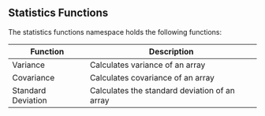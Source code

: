 ## Statistics Functions

The statistics functions namespace holds the following functions:

| Function           | Description                                   |
| ------------------ | --------------------------------------------- |
| Variance           | Calculates variance of an array               |
| Covariance         | Calculates covariance of an array             |
| Standard Deviation | Calculates the standard deviation of an array |
